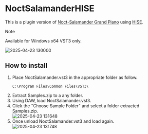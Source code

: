 # NoctSalamanderHISE
This is a plugin version of [Noct-Salamander Grand Piano](https://www.ir.isas.jaxa.jp/~cyamauch/NoctSalamanderGrandPiano/) using [HISE](https://hise.dev/).
> [!NOTE]
> Available for Windows x64 VST3 only.

![2025-04-23 130000](https://github.com/user-attachments/assets/8e06570b-14bf-4118-beec-e574f12cafe4)

## How to install

1. Place NoctSalamander.vst3 in the appropriate folder as follow.
   ```
   C:\Program Files\Common Files\VST3\
   ```
2. Extract Samples.zip to a any folder.
3. Using DAW, load NoctSalamander.vst3.
4. Click the "Choose Sample Folder" and select a folder extracted Samples.zip.\
  ![2025-04-23 131648](https://github.com/user-attachments/assets/8994c856-ffbf-4050-861f-12c5ae0a2a8b)
6. Once unload NoctSalamander.vst3 and load again.\
  ![2025-04-23 131748](https://github.com/user-attachments/assets/8ddfa36c-2f60-4234-be3d-2948efc81238)



  
